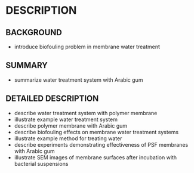 # DESCRIPTION

## BACKGROUND

- introduce biofouling problem in membrane water treatment

## SUMMARY

- summarize water treatment system with Arabic gum

## DETAILED DESCRIPTION

- describe water treatment system with polymer membrane
- illustrate example water treatment system
- describe polymer membrane with Arabic gum
- describe biofouling effects on membrane water treatment systems
- illustrate example method for treating water
- describe experiments demonstrating effectiveness of PSF membranes with Arabic gum
- illustrate SEM images of membrane surfaces after incubation with bacterial suspensions

